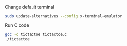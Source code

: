 Change default terminal

```bash
sudo update-alternatives --config x-terminal-emulator
```

Run C code

```bash
gcc -o tictactoe tictactoe.c
./tictactoe
```
